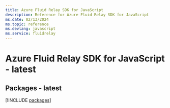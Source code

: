 ```yaml
---
title: Azure Fluid Relay SDK for JavaScript
description: Reference for Azure Fluid Relay SDK for JavaScript
ms.date: 02/13/2024
ms.topic: reference
ms.devlang: javascript
ms.service: fluidrelay
---
```

# Azure Fluid Relay SDK for JavaScript - latest
## Packages - latest
[!INCLUDE [packages](fluid-relay-index.md)]